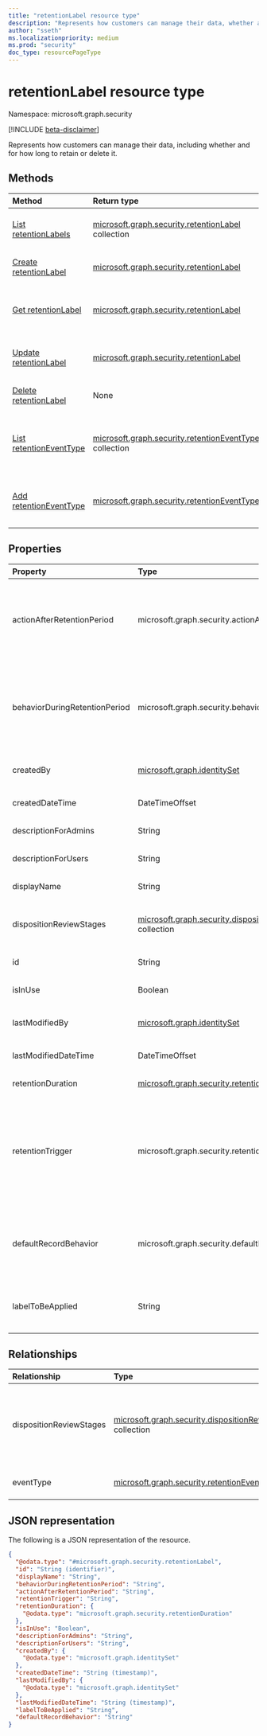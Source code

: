 ```yaml
---
title: "retentionLabel resource type"
description: "Represents how customers can manage their data, whether and for how long to retain or delete it."
author: "sseth"
ms.localizationpriority: medium
ms.prod: "security"
doc_type: resourcePageType
---
```


# retentionLabel resource type

Namespace: microsoft.graph.security

[!INCLUDE [beta-disclaimer](../../includes/beta-disclaimer.md)]

Represents how customers can manage their data, including whether and for how long to retain or delete it.

## Methods
|Method|Return type|Description|
|:---|:---|:---|
|[List retentionLabels](../api/security-retentionlabel-list.md)|[microsoft.graph.security.retentionLabel](../resources/security-retentionlabel.md) collection|Get a list of the [retentionLabel](../resources/security-retentionlabel.md) objects and their properties.|
|[Create retentionLabel](../api/security-retentionlabel-post.md)|[microsoft.graph.security.retentionLabel](../resources/security-retentionlabel.md)|Create a new [retentionLabel](../resources/security-retentionlabel.md) object.|
|[Get retentionLabel](../api/security-retentionlabel-get.md)|[microsoft.graph.security.retentionLabel](../resources/security-retentionlabel.md)|Read the properties and relationships of a [retentionLabel](../resources/security-retentionlabel.md) object.|
|[Update retentionLabel](../api/security-retentionlabel-update.md)|[microsoft.graph.security.retentionLabel](../resources/security-retentionlabel.md)|Update the properties of a [retentionLabel](../resources/security-retentionlabel.md) object.|
|[Delete retentionLabel](../api/security-retentionlabel-delete.md)|None|Delete a [retentionLabel](../resources/security-retentionlabel.md) object.|
|[List retentionEventType](../api/security-retentioneventtype-list.md)|[microsoft.graph.security.retentionEventType](../resources/security-retentioneventtype.md) collection|Get the retentionEventType resources from the exapnd eventType navigation property.|
|[Add retentionEventType](../api/security-retentioneventtype-post.md)|[microsoft.graph.security.retentionEventType](../resources/security-retentioneventtype.md)|Add eventType by adding the relevant odata property when creating a label.|

## Properties
|Property|Type|Description|
|:---|:---|:---|
|actionAfterRetentionPeriod|microsoft.graph.security.actionAfterRetentionPeriod| Specifies the action to take on a document with this label applied during the retention period. The possible values are: `none`, `delete`, `startDispositionReview`, `unknownFutureValue`.|
|behaviorDuringRetentionPeriod|microsoft.graph.security.behaviorDuringRetentionPeriod|Specifies how the behavior of a document with this label should be during the retention period. The possible values are: `doNotRetain`, `retain`, `retainAsRecord`, `retainAsRegulatoryRecord`, `unknownFutureValue`.|
|createdBy|[microsoft.graph.identitySet](/graph/api/resources/identityset)|Represents the user who created the retentionLabel.|
|createdDateTime|DateTimeOffset|Represents the date and time in which the retentionLabel is created.|
|descriptionForAdmins|String|Provides label information for the admin. Optional.|
|descriptionForUsers|String|Provides the label information for the user. Optional.|
|displayName|String|Unique string that defines a label name.|
|dispositionReviewStages|[microsoft.graph.security.dispositionReviewStage](../resources/security-dispositionreviewstage.md) collection|Review stages during which reviewers are notified to determine whether a document must be deleted or retained.|
|id|String|Unique ID of the retentionLabel. [entity](/graph/api/resources/entity).|
|isInUse|Boolean|Specifies whether the label is currently being used.|
|lastModifiedBy|[microsoft.graph.identitySet](/graph/api/resources/identityset)|The user who last modified the retentionLabel.|
|lastModifiedDateTime|DateTimeOffset|The latest date time when the retentionLabel was modified.|
|retentionDuration|[microsoft.graph.security.retentionDuration](../resources/security-retentionduration.md)|Specifies the number of days to retain the content.|
|retentionTrigger|microsoft.graph.security.retentionTrigger|Specifies whether the retention duration is calculated from the content creation date, labeled date, or last modification date. The possible values are: `dateLabeled`, `dateCreated`, `dateModified`, `dateOfEvent`, `unknownFutureValue`.|
|defaultRecordBehavior|microsoft.graph.security.defaultRecordBehavior|Specifies the locked or unlocked state of a record label when it is created.The possible values are: `startLocked`, `startUnlocked`, `unknownFutureValue`.|
|labelToBeApplied|String|Specifies the replacement label to be applied automatically after the retention period of the current label ends. |


## Relationships
|Relationship|Type|Description|
|:---|:---|:---|
|dispositionReviewStages|[microsoft.graph.security.dispositionReviewStage](../resources/security-dispositionreviewstage.md) collection|When action at the end of retention is chosen as 'dispositionReview', dispositionReviewStages specifies a sequential set of stages with at least one reviewer in each stage.|
|eventType|[microsoft.graph.security.retentionEventType](../resources/security-retentioneventtype.md)|Represents the type associated with a retention event..|

## JSON representation
The following is a JSON representation of the resource.
<!-- {
  "blockType": "resource",
  "keyProperty": "id",
  "@odata.type": "microsoft.graph.security.retentionLabel",
  "baseType": "microsoft.graph.entity",
  "openType": false
}
-->
``` json
{
  "@odata.type": "#microsoft.graph.security.retentionLabel",
  "id": "String (identifier)",
  "displayName": "String",
  "behaviorDuringRetentionPeriod": "String",
  "actionAfterRetentionPeriod": "String",
  "retentionTrigger": "String",
  "retentionDuration": {
    "@odata.type": "microsoft.graph.security.retentionDuration"
  },
  "isInUse": "Boolean",
  "descriptionForAdmins": "String",
  "descriptionForUsers": "String",
  "createdBy": {
    "@odata.type": "microsoft.graph.identitySet"
  },
  "createdDateTime": "String (timestamp)",
  "lastModifiedBy": {
    "@odata.type": "microsoft.graph.identitySet"
  },
  "lastModifiedDateTime": "String (timestamp)",
  "labelToBeApplied": "String",
  "defaultRecordBehavior": "String"
}
```
